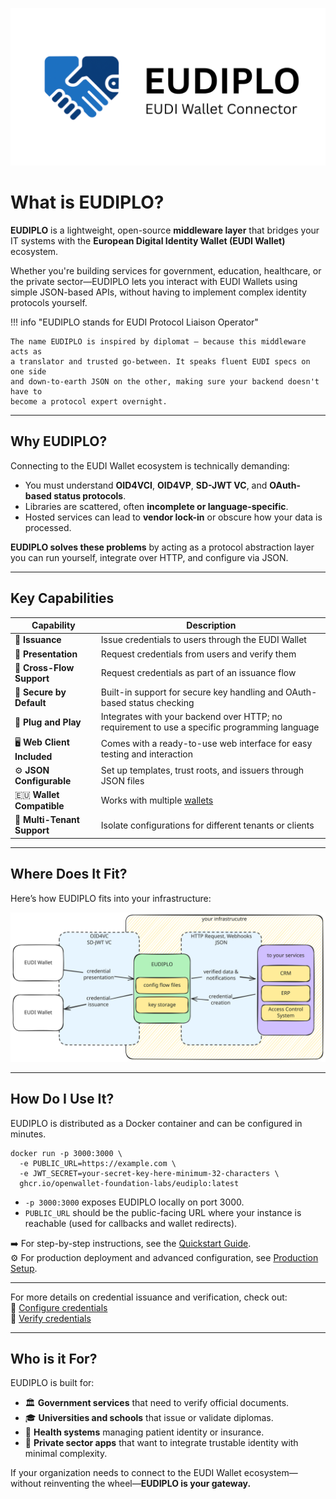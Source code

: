 ![EUDIPLO Logo](./eudiplo.png)

# What is EUDIPLO?

**EUDIPLO** is a lightweight, open-source **middleware layer** that bridges your
IT systems with the **European Digital Identity Wallet (EUDI Wallet)**
ecosystem.

Whether you're building services for government, education, healthcare, or the
private sector—EUDIPLO lets you interact with EUDI Wallets using simple
JSON-based APIs, without having to implement complex identity protocols
yourself.

!!! info "EUDIPLO stands for EUDI Protocol Liaison Operator"

    The name EUDIPLO is inspired by diplomat — because this middleware acts as
    a translator and trusted go-between. It speaks fluent EUDI specs on one side
    and down-to-earth JSON on the other, making sure your backend doesn't have to
    become a protocol expert overnight.

---

## Why EUDIPLO?

Connecting to the EUDI Wallet ecosystem is technically demanding:

- You must understand **OID4VCI**, **OID4VP**, **SD-JWT VC**, and **OAuth-based
  status protocols**.
- Libraries are scattered, often **incomplete or language-specific**.
- Hosted services can lead to **vendor lock-in** or obscure how your data is
  processed.

**EUDIPLO solves these problems** by acting as a protocol abstraction layer you
can run yourself, integrate over HTTP, and configure via JSON.

---

## Key Capabilities

| Capability                  | Description                                                                                   |
| --------------------------- | --------------------------------------------------------------------------------------------- |
| 🛂 **Issuance**             | Issue credentials to users through the EUDI Wallet                                            |
| 🧾 **Presentation**         | Request credentials from users and verify them                                                |
| 🔄 **Cross-Flow Support**   | Request credentials as part of an issuance flow                                               |
| 🔐 **Secure by Default**    | Built-in support for secure key handling and OAuth-based status checking                      |
| 🧱 **Plug and Play**        | Integrates with your backend over HTTP; no requirement to use a specific programming language |
| 🖥️ **Web Client Included**  | Comes with a ready-to-use web interface for easy testing and interaction                      |
| ⚙️ **JSON Configurable**    | Set up templates, trust roots, and issuers through JSON files                                 |
| 🇪🇺 **Wallet Compatible**    | Works with multiple [wallets](./getting-started/wallet-compatibility.md)                      |
| 👥 **Multi-Tenant Support** | Isolate configurations for different tenants or clients                                       |

---

## Where Does It Fit?

Here’s how EUDIPLO fits into your infrastructure:

![EUDIPLO Overview](./overview.excalidraw.svg)

---

## How Do I Use It?

EUDIPLO is distributed as a Docker container and can be configured in minutes.

```shell
docker run -p 3000:3000 \
  -e PUBLIC_URL=https://example.com \
  -e JWT_SECRET=your-secret-key-here-minimum-32-characters \
  ghcr.io/openwallet-foundation-labs/eudiplo:latest
```

- `-p 3000:3000` exposes EUDIPLO locally on port 3000.
- `PUBLIC_URL` should be the public-facing URL where your instance is reachable (used for callbacks and wallet redirects).

➡️ For step-by-step instructions, see the [Quickstart Guide](./getting-started/quick-start.md).  
⚙️ For production deployment and advanced configuration, see [Production Setup](./architecture/index.md).

---

For more details on credential issuance and verification, check out:  
📘 [Configure credentials](./getting-started/issuance/index.md)  
📘 [Verify credentials](./getting-started/presentation/index.md)

---

## Who is it For?

EUDIPLO is built for:

- 🏛️ **Government services** that need to verify official documents.
- 🎓 **Universities and schools** that issue or validate diplomas.
- 🏥 **Health systems** managing patient identity or insurance.
- 🏢 **Private sector apps** that want to integrate trustable identity with
  minimal complexity.

If your organization needs to connect to the EUDI Wallet ecosystem—without
reinventing the wheel—**EUDIPLO is your gateway.**
